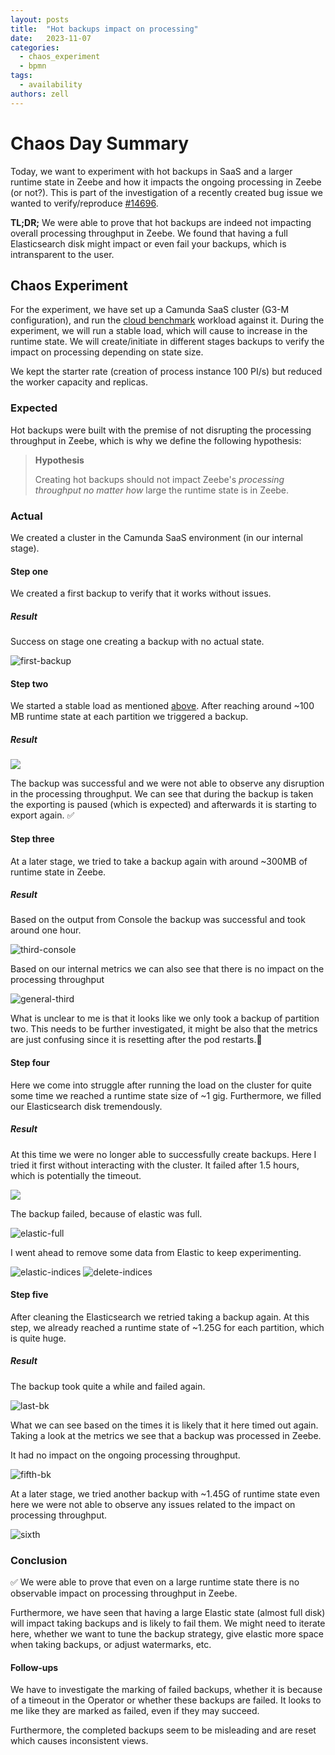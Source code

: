 ```yaml
---
layout: posts
title:  "Hot backups impact on processing"
date:   2023-11-07
categories: 
  - chaos_experiment 
  - bpmn
tags:
  - availability
authors: zell
---
```


# Chaos Day Summary

Today, we want to experiment with hot backups in SaaS and a larger runtime state in Zeebe and how it impacts the ongoing processing in Zeebe (or not?). This is part of the investigation of a recently created bug issue we wanted to verify/reproduce [#14696](https://github.com/camunda/zeebe/issues/14696).

**TL;DR;** We were able to prove that hot backups are indeed not impacting overall processing throughput in Zeebe. We found that having a full Elasticsearch disk might impact or even fail your backups, which is intransparent to the user.

<!--truncate-->

## Chaos Experiment

For the experiment, we have set up a Camunda SaaS cluster (G3-M configuration), and run the [cloud benchmark](https://github.com/camunda/zeebe/tree/main/benchmarks/setup/cloud-default) workload against it. During the experiment, we will run a stable load, which will cause to increase in the runtime state. We will create/initiate in different stages backups to verify the impact on processing depending on state size.

We kept the starter rate (creation of process instance 100 PI/s) but reduced the worker capacity and replicas.


### Expected

Hot backups were built with the premise of not disrupting the processing throughput in Zeebe, which is why we define the following hypothesis:

> **Hypothesis**
>
> Creating hot backups should not impact Zeebe's _processing throughput _no_ matter how_ large the runtime state is in Zeebe.

### Actual


We created a cluster in the Camunda SaaS environment (in our internal stage).

#### Step one

We created a first backup to verify that it works without issues.

##### Result

Success on stage one creating a backup with no actual state.

![first-backup](first-backup.png)


#### Step two

We started a stable load as mentioned [above](#chaos-experiment). After reaching around ~100 MB runtime state at each partition we triggered a backup.

##### Result

![](general-sec-bk.png)

The backup was successful and we were not able to observe any disruption in the processing throughput. We can see that during the backup is taken the exporting is paused (which is expected) and afterwards it is starting to export again. :white_check_mark:

#### Step three

At a later stage, we tried to take a backup again with around ~300MB of runtime state in Zeebe.

##### Result

Based on the output from Console the backup was successful and took around one hour.

![third-console](sec-bk-console.png)

Based on our internal metrics we can also see that there is no impact on the processing throughput

![general-third](general-third-bk.png)


What is unclear to me is that it looks like we only took a backup of partition two. This needs to be further investigated, it might be also that the metrics are just confusing since it is resetting after the pod restarts.:bug:

#### Step four

Here we come into struggle after running the load on the cluster for quite some time we reached a runtime state size of ~1 gig. Furthermore, we filled our Elasticsearch disk tremendously.

##### Result

At this time we were no longer able to successfully create backups. Here I tried it first without interacting with the cluster. It failed after 1.5 hours, which is potentially the timeout.

![](third-bk-console.png)


The backup failed, because of elastic was full. 


![elastic-full](deleting-indices4.png)

I went ahead to remove some data from Elastic to keep experimenting.

![elastic-indices](deleting-indices3.png)
![delete-indices](deleting-indices2.png)

#### Step five
After cleaning the Elasticsearch we retried taking a backup again. At this step, we already reached a runtime state of ~1.25G for each partition, which is quite huge.

##### Result

The backup took quite a while and failed again.


![last-bk](last-bk-failed.png)

What we can see based on the times it is likely that it here timed out again. Taking a look at the metrics we see that a backup was processed in Zeebe.

It had no impact on the ongoing processing throughput.


![fifth-bk](general-fifth-bk.png)

At a later stage, we tried another backup with ~1.45G of runtime state even here we were not able to observe any issues related to the impact on processing throughput.


![sixth](general-sixth-bk.png)


### Conclusion

:white_check_mark: We were able to prove that even on a large runtime state there is no observable impact on processing throughput in Zeebe. 

Furthermore, we have seen that having a large Elastic state (almost full disk) will impact taking backups and is likely to fail them. We might need to iterate here, whether we want to tune the backup strategy, give elastic more space when taking backups, or adjust watermarks, etc.

#### Follow-ups

We have to investigate the marking of failed backups, whether it is because of a timeout in the Operator or whether these backups are failed. It looks to me like they are marked as failed, even if they may succeed.

Furthermore, the completed backups seem to be misleading and are reset which causes inconsistent views.

